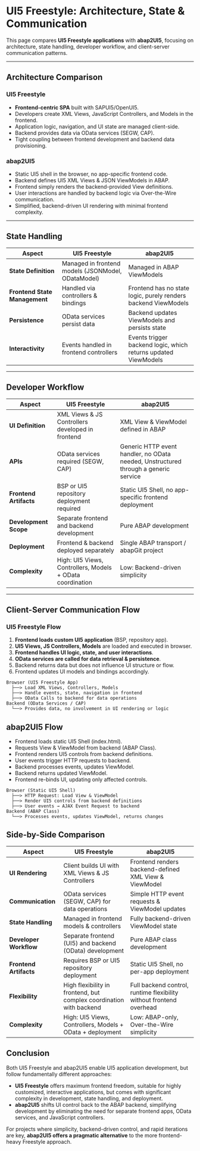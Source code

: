 # UI5 Freestyle: Architecture, State & Communication

This page compares **UI5 Freestyle applications** with **abap2UI5**, focusing on architecture, state handling, developer workflow, and client-server communication patterns.

---

## Architecture Comparison

### UI5 Freestyle
- **Frontend-centric SPA** built with SAPUI5/OpenUI5.
- Developers create XML Views, JavaScript Controllers, and Models in the frontend.
- Application logic, navigation, and UI state are managed client-side.
- Backend provides data via OData services (SEGW, CAP).
- Tight coupling between frontend development and backend data provisioning.

### abap2UI5
- Static UI5 shell in the browser, no app-specific frontend code.
- Backend defines UI5 XML Views & JSON ViewModels in ABAP.
- Frontend simply renders the backend-provided View definitions.
- User interactions are handled by backend logic via Over-the-Wire communication.
- Simplified, backend-driven UI rendering with minimal frontend complexity.

---

## State Handling

| Aspect | UI5 Freestyle | abap2UI5 |
|--------|---------------|----------|
| **State Definition** | Managed in frontend models (JSONModel, ODataModel) | Managed in ABAP ViewModels |
| **Frontend State Management** | Handled via controllers & bindings | Frontend has no state logic, purely renders backend ViewModels |
| **Persistence** | OData services persist data | Backend updates ViewModels and persists state |
| **Interactivity** | Events handled in frontend controllers | Events trigger backend logic, which returns updated ViewModels |

---

## Developer Workflow

| Aspect | UI5 Freestyle | abap2UI5 |
|--------|---------------|----------|
| **UI Definition** | XML Views & JS Controllers developed in frontend | XML View & ViewModel defined in ABAP |
| **APIs** | OData services required (SEGW, CAP) | Generic HTTP event handler, no OData needed, Unstructured through a generic service |
| **Frontend Artifacts** | BSP or UI5 repository deployment required | Static UI5 Shell, no app-specific frontend deployment |
| **Development Scope** | Separate frontend and backend development | Pure ABAP development |
| **Deployment** | Frontend & backend deployed separately | Single ABAP transport / abapGit project |
| **Complexity** | High: UI5 Views, Controllers, Models + OData coordination | Low: Backend-driven simplicity |

---

## Client-Server Communication Flow

### UI5 Freestyle Flow
1. **Frontend loads custom UI5 application** (BSP, repository app).
2. **UI5 Views, JS Controllers, Models** are loaded and executed in browser.
3. **Frontend handles UI logic, state, and user interactions**.
4. **OData services are called for data retrieval & persistence**.
5. Backend returns data but does not influence UI structure or flow.
6. Frontend updates UI models and bindings accordingly.

```plaintext
Browser (UI5 Freestyle App)
  ├──> Load XML Views, Controllers, Models
  ├──> Handle events, state, navigation in frontend
  ├──> OData Calls to backend for data operations
Backend (OData Services / CAP)
  └──> Provides data, no involvement in UI rendering or logic
```

## abap2UI5 Flow
- Frontend loads static UI5 Shell (index.html).
- Requests View & ViewModel from backend (ABAP Class).
- Frontend renders UI5 controls from backend definitions.
- User events trigger HTTP requests to backend.
- Backend processes events, updates ViewModel.
- Backend returns updated ViewModel.
- Frontend re-binds UI, updating only affected controls.

```plaintext
Browser (Static UI5 Shell)
  ├──> HTTP Request: Load View & ViewModel
  ├──> Render UI5 controls from backend definitions
  ├──> User events → AJAX Event Request to backend
Backend (ABAP Class)
  └──> Processes events, updates ViewModel, returns changes
```

## Side-by-Side Comparison

| Aspect | UI5 Freestyle | abap2UI5 |
|--------|---------------|----------|
| **UI Rendering** | Client builds UI with XML Views & JS Controllers | Frontend renders backend-defined XML View & ViewModel |
| **Communication** | OData services (SEGW, CAP) for data operations | Simple HTTP event requests & ViewModel updates |
| **State Handling** | Managed in frontend models & controllers | Fully backend-driven ViewModel state |
| **Developer Workflow** | Separate frontend (UI5) and backend (OData) development | Pure ABAP class development |
| **Frontend Artifacts** | Requires BSP or UI5 repository deployment | Static UI5 Shell, no per-app deployment |
| **Flexibility** | High flexibility in frontend, but complex coordination with backend | Full backend control, runtime flexibility without frontend overhead |
| **Complexity** | High: UI5 Views, Controllers, Models + OData + deployment | Low: ABAP-only, Over-the-Wire simplicity |

## Conclusion

Both UI5 Freestyle and abap2UI5 enable UI5 application development, but follow fundamentally different approaches:

- **UI5 Freestyle** offers maximum frontend freedom, suitable for highly customized, interactive applications, but comes with significant complexity in development, state handling, and deployment.
- **abap2UI5** shifts UI control back to the ABAP backend, simplifying development by eliminating the need for separate frontend apps, OData services, and JavaScript controllers.

For projects where simplicity, backend-driven control, and rapid iterations are key, **abap2UI5 offers a pragmatic alternative** to the more frontend-heavy Freestyle approach.
